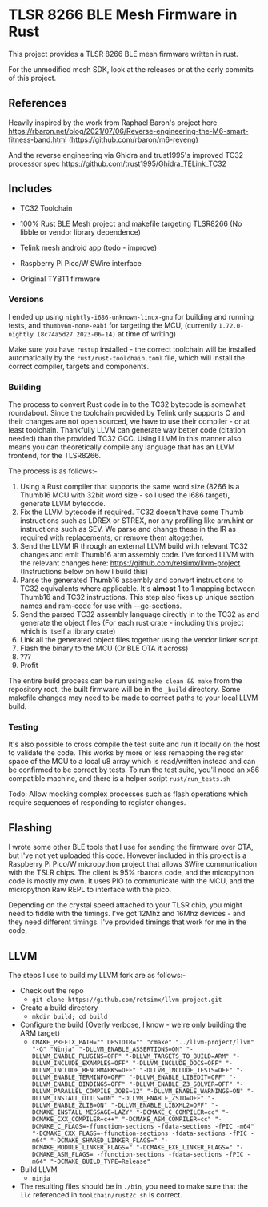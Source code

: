 # TLSR 8266 BLE Mesh Firmware in Rust

This project provides a TLSR 8266 BLE mesh firmware written in rust.



For the unmodified mesh SDK, look at the releases or at the early commits of this project.



## References

Heavily inspired by the work from Raphael Baron's project here https://rbaron.net/blog/2021/07/06/Reverse-engineering-the-M6-smart-fitness-band.html (https://github.com/rbaron/m6-reveng)



And the reverse engineering via Ghidra and trust1995's improved TC32 processor spec https://github.com/trust1995/Ghidra_TELink_TC32



## Includes

* TC32 Toolchain

* 100% Rust BLE Mesh project and makefile targeting TLSR8266 (No libble or vendor library dependence)

* Telink mesh android app (todo - improve)

* Raspberry Pi Pico/W SWire interface

* Original TYBT1 firmware

  

### Versions

I ended up using `nightly-i686-unknown-linux-gnu` for building and running tests, and `thumbv6m-none-eabi` for targeting the MCU, (currently `1.72.0-nightly (8c74a5d27 2023-06-14)` at time of writing)

Make sure you have `rustup` installed - the correct toolchain will be installed automatically by the `rust/rust-toolchain.toml` file, which will install the correct compiler, targets and components.



### Building

The process to convert Rust code in to the TC32 bytecode is somewhat roundabout. Since the toolchain provided by Telink only supports C and their changes are not open sourced, we have to use their compiler - or at least toolchain. Thankfully LLVM can generate way better code (citation needed) than the provided TC32 GCC. Using LLVM in this manner also means you can theoretically compile any language that has an LLVM frontend, for the TLSR8266.



The process is as follows:-

1. Using a Rust compiler that supports the same word size (8266 is a Thumb16 MCU with 32bit word size - so I used the i686 target), generate LLVM bytecode.
2. Fix the LLVM bytecode if required. TC32 doesn't have some Thumb instructions such as LDREX or STREX, nor any profiling like arm.hint or instructions such as SEV. We parse and change these in the IR as required with replacements, or remove them altogether.
3. Send the LLVM IR through an external LLVM build with relevant TC32 changes and emit Thumb16 arm assembly code. I've forked LLVM with the relevant changes here: https://github.com/retsimx/llvm-project (Instructions below on how I build this)
4. Parse the generated Thumb16 assembly and convert instructions to TC32 equivalents where applicable. It's **almost** 1 to 1 mapping between Thumb16 and TC32 instructions. This step also fixes up unique section names and ram-code for use with --gc-sections.
5. Send the parsed TC32 assembly language directly in to the TC32 `as` and generate the object files (For each rust crate - including this project which is itself a library crate)
6. Link all the generated object files together using the vendor linker script.
7. Flash the binary to the MCU (Or BLE OTA it across)
8. ???
9. Profit

The entire build process can be run using `make clean && make` from the repository root, the built firmware will be in the `_build` directory. Some makefile changes may need to be made to correct paths to your local LLVM build.

### Testing
It's also possible to cross compile the test suite and run it locally on the host to validate the code. This works by more or less remapping the register space of the MCU to a local u8 array which is read/written instead and can be confirmed to be correct by tests. To run the test suite, you'll need an x86 compatible machine, and there is a helper script `rust/run_tests.sh`

Todo: Allow mocking complex processes such as flash operations which require sequences of responding to register changes.



## Flashing

I wrote some other BLE tools that I use for sending the firmware over OTA, but I've not yet uploaded this code. However included in this project is a Raspberry Pi Pico/W micropython project that allows SWire communication with the TSLR chips. The client is 95% rbarons code, and the micropython code is mostly my own. It uses PIO to communicate with the MCU, and the micropython Raw REPL to interface with the pico.



Depending on the crystal speed attached to your TLSR chip, you might need to fiddle with the timings. I've got 12Mhz and 16Mhz devices - and they need different timings. I've provided timings that work for me in the code.



## LLVM

The steps I use to build my LLVM fork are as follows:-

* Check out the repo
  * `git clone https://github.com/retsimx/llvm-project.git`
* Create a build directory
  * `mkdir build; cd build`
* Configure the build (Overly verbose, I know - we're only building the ARM target)
  * `CMAKE_PREFIX_PATH="" DESTDIR="" "cmake" "../llvm-project/llvm" "-G" "Ninja" "-DLLVM_ENABLE_ASSERTIONS=ON" "-DLLVM_ENABLE_PLUGINS=OFF" "-DLLVM_TARGETS_TO_BUILD=ARM" "-DLLVM_INCLUDE_EXAMPLES=OFF" "-DLLVM_INCLUDE_DOCS=OFF" "-DLLVM_INCLUDE_BENCHMARKS=OFF" "-DLLVM_INCLUDE_TESTS=OFF" "-DLLVM_ENABLE_TERMINFO=OFF" "-DLLVM_ENABLE_LIBEDIT=OFF" "-DLLVM_ENABLE_BINDINGS=OFF" "-DLLVM_ENABLE_Z3_SOLVER=OFF" "-DLLVM_PARALLEL_COMPILE_JOBS=12" "-DLLVM_ENABLE_WARNINGS=ON" "-DLLVM_INSTALL_UTILS=ON" "-DLLVM_ENABLE_ZSTD=OFF" "-DLLVM_ENABLE_ZLIB=ON" "-DLLVM_ENABLE_LIBXML2=OFF" "-DCMAKE_INSTALL_MESSAGE=LAZY" "-DCMAKE_C_COMPILER=cc" "-DCMAKE_CXX_COMPILER=c++" "-DCMAKE_ASM_COMPILER=cc" "-DCMAKE_C_FLAGS=-ffunction-sections -fdata-sections -fPIC -m64" "-DCMAKE_CXX_FLAGS=-ffunction-sections -fdata-sections -fPIC -m64" "-DCMAKE_SHARED_LINKER_FLAGS=" "-DCMAKE_MODULE_LINKER_FLAGS=" "-DCMAKE_EXE_LINKER_FLAGS=" "-DCMAKE_ASM_FLAGS= -ffunction-sections -fdata-sections -fPIC -m64" "-DCMAKE_BUILD_TYPE=Release"`
* Build LLVM
  * `ninja`
* The resulting files should be in `./bin`, you need to make sure that the `llc` referenced in `toolchain/rust2c.sh` is correct.